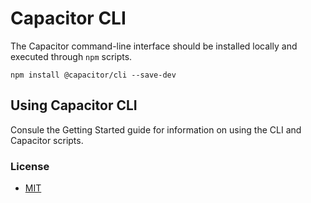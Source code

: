 # Capacitor CLI

The Capacitor command-line interface should be installed locally and executed through `npm` scripts.

```
npm install @capacitor/cli --save-dev
```

## Using Capacitor CLI

Consule the Getting Started guide for information on using the CLI and Capacitor scripts.

### License

* [MIT](https://github.com/ionic-team/capacitor/blob/master/LICENSE)
